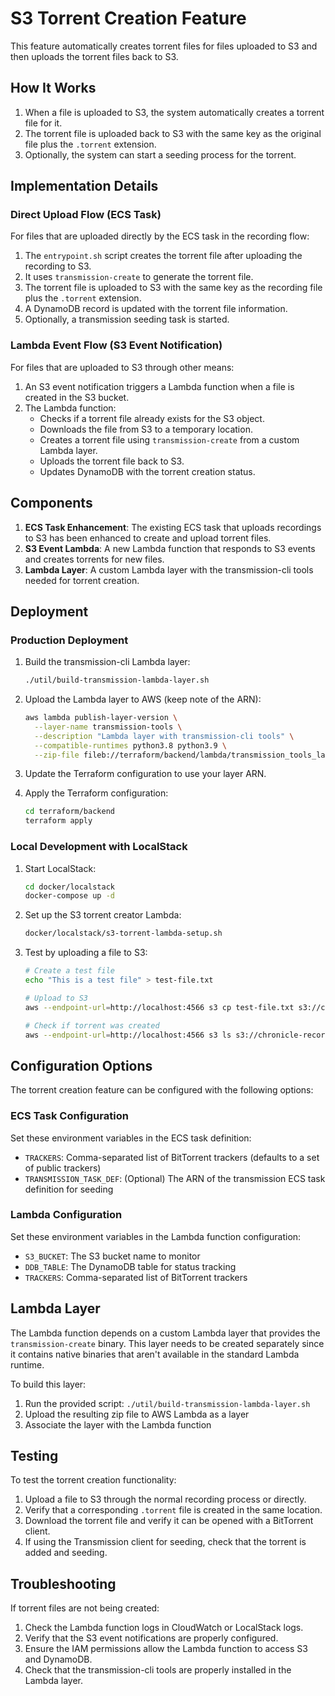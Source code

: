 # S3 Torrent Creation Feature

This feature automatically creates torrent files for files uploaded to S3 and then uploads the torrent files back to S3.

## How It Works

1. When a file is uploaded to S3, the system automatically creates a torrent file for it.
2. The torrent file is uploaded back to S3 with the same key as the original file plus the `.torrent` extension.
3. Optionally, the system can start a seeding process for the torrent.

## Implementation Details

### Direct Upload Flow (ECS Task)

For files that are uploaded directly by the ECS task in the recording flow:

1. The `entrypoint.sh` script creates the torrent file after uploading the recording to S3.
2. It uses `transmission-create` to generate the torrent file.
3. The torrent file is uploaded to S3 with the same key as the recording file plus the `.torrent` extension.
4. A DynamoDB record is updated with the torrent file information.
5. Optionally, a transmission seeding task is started.

### Lambda Event Flow (S3 Event Notification)

For files that are uploaded to S3 through other means:

1. An S3 event notification triggers a Lambda function when a file is created in the S3 bucket.
2. The Lambda function:
   - Checks if a torrent file already exists for the S3 object.
   - Downloads the file from S3 to a temporary location.
   - Creates a torrent file using `transmission-create` from a custom Lambda layer.
   - Uploads the torrent file back to S3.
   - Updates DynamoDB with the torrent creation status.

## Components

1. **ECS Task Enhancement**: The existing ECS task that uploads recordings to S3 has been enhanced to create and upload torrent files.
2. **S3 Event Lambda**: A new Lambda function that responds to S3 events and creates torrents for new files.
3. **Lambda Layer**: A custom Lambda layer with the transmission-cli tools needed for torrent creation.

## Deployment

### Production Deployment

1. Build the transmission-cli Lambda layer:

   ```bash
   ./util/build-transmission-lambda-layer.sh
   ```

2. Upload the Lambda layer to AWS (keep note of the ARN):

   ```bash
   aws lambda publish-layer-version \
     --layer-name transmission-tools \
     --description "Lambda layer with transmission-cli tools" \
     --compatible-runtimes python3.8 python3.9 \
     --zip-file fileb://terraform/backend/lambda/transmission_tools_layer.zip
   ```

3. Update the Terraform configuration to use your layer ARN.

4. Apply the Terraform configuration:

   ```bash
   cd terraform/backend
   terraform apply
   ```

### Local Development with LocalStack

1. Start LocalStack:

   ```bash
   cd docker/localstack
   docker-compose up -d
   ```

2. Set up the S3 torrent creator Lambda:

   ```bash
   docker/localstack/s3-torrent-lambda-setup.sh
   ```

3. Test by uploading a file to S3:

   ```bash
   # Create a test file
   echo "This is a test file" > test-file.txt
   
   # Upload to S3
   aws --endpoint-url=http://localhost:4566 s3 cp test-file.txt s3://chronicle-recordings-dev/
   
   # Check if torrent was created
   aws --endpoint-url=http://localhost:4566 s3 ls s3://chronicle-recordings-dev/
   ```

## Configuration Options

The torrent creation feature can be configured with the following options:

### ECS Task Configuration

Set these environment variables in the ECS task definition:

- `TRACKERS`: Comma-separated list of BitTorrent trackers (defaults to a set of public trackers)
- `TRANSMISSION_TASK_DEF`: (Optional) The ARN of the transmission ECS task definition for seeding

### Lambda Configuration

Set these environment variables in the Lambda function configuration:

- `S3_BUCKET`: The S3 bucket name to monitor
- `DDB_TABLE`: The DynamoDB table for status tracking
- `TRACKERS`: Comma-separated list of BitTorrent trackers

## Lambda Layer

The Lambda function depends on a custom Lambda layer that provides the `transmission-create` binary. This layer needs to be created separately since it contains native binaries that aren't available in the standard Lambda runtime.

To build this layer:

1. Run the provided script: `./util/build-transmission-lambda-layer.sh`
2. Upload the resulting zip file to AWS Lambda as a layer
3. Associate the layer with the Lambda function

## Testing

To test the torrent creation functionality:

1. Upload a file to S3 through the normal recording process or directly.
2. Verify that a corresponding `.torrent` file is created in the same location.
3. Download the torrent file and verify it can be opened with a BitTorrent client.
4. If using the Transmission client for seeding, check that the torrent is added and seeding.

## Troubleshooting

If torrent files are not being created:

1. Check the Lambda function logs in CloudWatch or LocalStack logs.
2. Verify that the S3 event notifications are properly configured.
3. Ensure the IAM permissions allow the Lambda function to access S3 and DynamoDB.
4. Check that the transmission-cli tools are properly installed in the Lambda layer. 